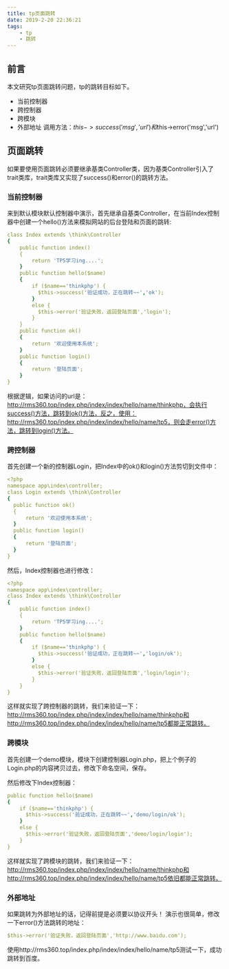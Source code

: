 ```yaml
---
title: tp页面跳转
date: 2019-2-20 22:36:21
tags:
    - tp
    - 跳转
---
```

## 前言
本文研究tp页面跳转问题，tp的跳转目标如下。
* 当前控制器
* 跨控制器
* 跨模块
* 外部地址
调用方法：$this->success('msg','url')和$this->error('msg','url')

## 页面跳转
如果要使用页面跳转必须要继承基类Controller类，因为基类Controller引入了trait类库，trait类库又实现了success()和error()的跳转方法。
### 当前控制器
来到默认模块默认控制器中演示，首先继承自基类Controller，在当前Index控制器中创建一个hello()方法来模拟网站的后台登陆和页面的跳转:
```yaml
class Index extends \think\Controller
{
    public function index()
    {
        return 'TP5学习ing....';
    }
    public function hello($name)
    {
        if ($name=='thinkphp') {
          $this->success('验证成功，正在跳转~~','ok');
        }
        else {
          $this->error('验证失败，返回登陆页面','login');
        }
    }
    public function ok()
    {
        return '欢迎使用本系统';
    }
    public function login()
    {
        return '登陆页面';
    }
}
```
根据逻辑，如果访问的url是：http://rms360.top/index.php/index/index/hello/name/thinkphp，会执行success()方法，跳转到ok()方法，反之，使用：http://rms360.top/index.php/index/index/hello/name/tp5，则会走error()方法，跳转到login()方法。
### 跨控制器
首先创建一个新的控制器Login，把Index中的ok()和login()方法剪切到文件中：
```yaml
<?php
namespace app\index\controller;
class Login extends \think\Controller
{
  public function ok()
  {
      return '欢迎使用本系统';
  }
  public function login()
  {
      return '登陆页面';
  }
}

```
然后，Index控制器也进行修改：
```yaml
<?php
namespace app\index\controller;
class Index extends \think\Controller
{
    public function index()
    {
        return 'TP5学习ing....';
    }
    public function hello($name)
    {
        if ($name=='thinkphp') {
          $this->success('验证成功，正在跳转~~','login/ok');
        }
        else {
          $this->error('验证失败，返回登陆页面','login/login');
        }
    }
}

```
这样就实现了跨控制器的跳转，我们来验证一下：http://rms360.top/index.php/index/index/hello/name/thinkphp和http://rms360.top/index.php/index/index/hello/name/tp5都能正常跳转。
### 跨模块
首先创建一个demo模块，模块下创建控制器Login.php，把上个例子的Login.php的内容拷贝过去，修改下命名空间，保存。

然后修改下Index控制器：
```yaml
public function hello($name)
{
    if ($name=='thinkphp') {
      $this->success('验证成功，正在跳转~~','demo/login/ok');
    }
    else {
      $this->error('验证失败，返回登陆页面','demo/login/login');
    }
}
```
这样就实现了跨模块的跳转，我们来验证一下：http://rms360.top/index.php/index/index/hello/name/thinkphp和http://rms360.top/index.php/index/index/hello/name/tp5依旧都能正常跳转。
### 外部地址
如果跳转为外部地址的话，记得前提是必须要以协议开头！
演示也很简单，修改一下error()方法跳转的地址：
```yaml
$this->error('验证失败，返回登陆页面','http://www.baidu.com');
```
使用http://rms360.top/index.php/index/index/hello/name/tp5测试一下，成功跳转到百度。





